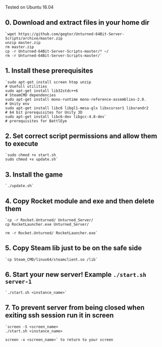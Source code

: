 Tested on Ubuntu 16.04

## 0. Download and extract files in your home dir
    `wget https://github.com/gegtor/Unturned-64Bit-Server-Scripts/archive/master.zip
    unzip master.zip
    rm master.zip
    cp -r Unturned-64Bit-Server-Scripts-master/* ~/
    rm -r Unturned-64Bit-Server-Scripts-master/`

## 1. Install these prerequisites
    `sudo apt-get install screen htop unzip                                  # Usefull utilities
    sudo apt-get install lib32stdc++6                                        # SteamCMD dependencies
    sudo apt-get install mono-runtime mono-reference-assemblies-2.0.         # Unity env
    sudo apt-get install libc6 libgl1-mesa-glx libxcursor1 libxrandr2        # 64 bit prerequisites for Unity 3D
    sudo apt-get install libc6-dev libgcc-4.8-dev`                           # prerequisites for BattlEye

## 2. Set correct script permissions and allow them to execute
    `sudo chmod +x start.sh
    sudo chmod +x update.sh`

## 3. Install the game
    `./update.sh`

## 4. Copy Rocket module and exe and then delete them
    `cp -r Rocket.Unturned/ Unturned_Server/
    cp RocketLauncher.exe Unturned_Server/

    rm -r Rocket.Unturned/ RocketLauncher.exe`

## 5. Copy Steam lib just to be on the safe side
    `cp Steam_CMD/linux64/steamclient.so /lib`

## 6. Start your new server! Example `./start.sh server-1`
    `./start.sh <instance_name>`

## 7. To prevent server from being closed when exiting ssh session run it in screen
    `screen -S <screen_name>
    ./start.sh <instance_name>

    screen -x <screen_name>` to return to your screen
